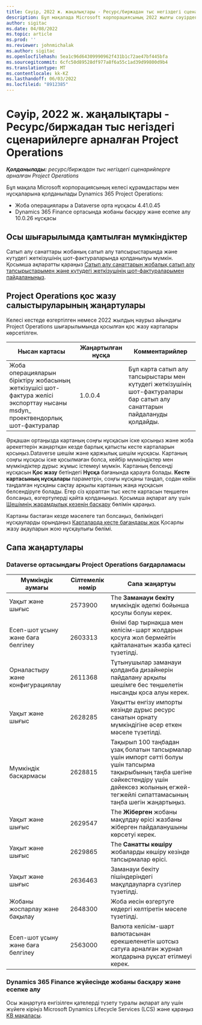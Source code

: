 ```yaml
---
title: Сәуір, 2022 ж. жаңалықтары - Ресурс/биржадан тыс негіздегі сценарийлерге арналған Project Operations
description: Бұл мақалада Microsoft корпорациясының 2022 жылғы сәуірдегі шығарылымында қолжетімді сапа жаңартулары туралы ақпарат берілген Dynamics 365 Project Operations ресурстарға/қорда жоқ сценарийлерге арналған.
author: sigitac
ms.date: 04/08/2022
ms.topic: article
ms.prod: ''
ms.reviewer: johnmichalak
ms.author: sigitac
ms.openlocfilehash: 5ea1c96d64309990962f431b1c72ae47bf445bfa
ms.sourcegitcommit: 6cfc50d89528df977a8f6a55c1ad39d99800d9b4
ms.translationtype: MT
ms.contentlocale: kk-KZ
ms.lasthandoff: 06/03/2022
ms.locfileid: "8912385"
---
```

# <a name="whats-new-april-2022---project-operations-for-resourcenon-stocked-based-scenarios"></a>Сәуір, 2022 ж. жаңалықтары - Ресурс/биржадан тыс негіздегі сценарийлерге арналған Project Operations

_**Қолданылады:** ресурс/биржадан тыс негіздегі сценарийлерге арналған Project Operations_

Бұл мақала Microsoft корпорациясының келесі құрамдастары мен нұсқаларына қолданылады Dynamics 365 Project Operations:

- Жоба операциялары а Dataverse орта нұсқасы 4.41.0.45
- Dynamics 365 Finance ортасында жобаны басқару және есепке алу 10.0.26 нұсқасы

## <a name="features-included-in-this-release"></a>Осы шығарылымда қамтылған мүмкіндіктер

Сатып алу санаттары жобаның сатып алу тапсырыстарында және күтудегі жеткізушінің шот-фактураларында қолданылуы мүмкін. Қосымша ақпаратты қараңыз [Сатып алу санаттарын жобалық сатып алу тапсырыстарымен және күтудегі жеткізушінің шот-фактураларымен пайдаланыңыз](configure-procurement-categories.md).

## <a name="project-operations-dual-write-maps-updates"></a>Project Operations қос жазу салыстыруларының жаңартулары

Келесі кестеде өзгертілген немесе 2022 жылдың наурыз айындағы Project Operations шығарылымында қосылған қос жазу карталары көрсетілген.

| Нысан картасы | Жаңартылған нұсқа | Комментарийлер |
| -------------- | ------------------- | ------------|
| Жоба операцияларын біріктіру жобасының жеткізушісі шот-фактура желісі экспорттау нысаны msdyn\_ проектвендорлық шот-фактуралар | 1.0.0.4 | Бұл карта сатып алу тапсырыстары мен күтудегі жеткізушінің шот-фактуралары бар сатып алу санаттарын пайдалануды қолдайды. |

Әрқашан ортаңызда картаның соңғы нұсқасын іске қосыңыз және жоба әрекеттерін жаңартқан кезде барлық қатысты кесте карталарын қосыңыз.Dataverse шешім және қаржылық шешім нұсқасы. Картаның соңғы нұсқасы іске қосылмаған болса, кейбір мүмкіндіктер мен мүмкіндіктер дұрыс жұмыс істемеуі мүмкін. Картаның белсенді нұсқасын **Қос жазу** бетіндегі **Нұсқа** бағанында қарауға болады. **Кесте картасының нұсқалары** параметрін, соңғы нұсқаны таңдап, содан кейін таңдалған нұсқаны сақтау арқылы картаның жаңа нұсқасын белсендіруге болады. Егер сіз қораптан тыс кесте картасын теңшеген болсаңыз, өзгертулерді қайта қолданыңыз. Қосымша ақпарат алу үшін [Шешімнің жарамдылық кезеңін басқару](/dynamics365/fin-ops-core/dev-itpro/data-entities/dual-write/app-lifecycle-management) бөлімін қараңыз.

Картаны бастаған кезде мәселеге тап болсаңыз, бөліміндегі нұсқауларды орындаңыз [Карталарда кесте бағандары жоқ](/dynamics365/fin-ops-core/dev-itpro/data-entities/dual-write/dual-write-troubleshooting-finops-upgrades#missing-table-columns-issue-on-maps) Қосарлы жазу ақауларын жою нұсқаулығы бөлімі.

## <a name="quality-updates"></a>Сапа жаңартулары

### <a name="project-operations-on-dataverse"></a>Dataverse ортасындағы Project Operations бағдарламасы

| Мүмкіндік аумағы | Сілтемелік нөмір | Сапа жаңартуы |
| ------------ | ---------------- | -------------- |
| Уақыт және шығыс | 2573900 | The **Заманауи бекіту** мүмкіндік әдепкі бойынша қосулы болуы керек. |
| Есеп-шот ұсыну және баға белгілеу | 2603313 | Өнімі бар тырнақша мен келісім-шарт жолдарын қосуға жол бермейтін қайталанатын жазба қатесі түзетілді. |
| Орналастыру және конфигурациялау | 2611368 | Тұтынушылар заманауи қолданба дизайнерін пайдалану арқылы шешімге бес теңшелетін нысанды қоса алуы керек. |
| Уақыт және шығыс | 2628285 | Уақытты енгізу импорты кезінде дұрыс ресурс санатын орнату мүмкіндігіне әсер еткен мәселе түзетілді. |
| Мүмкіндік басқармасы| 2628815 | Тақырып 100 таңбадан ұзақ болатын тапсырмалар үшін импорт сәтті болуы үшін тапсырма тақырыбының таңба шегіне сәйкестендіру үшін дәйексөз жолының егжей-тегжейлі сипаттамасының таңба шегін жаңартыңыз. |
| Уақыт және шығыс| 2629547 | The **Жіберген** жобаны мақұлдау өрісі жазбаны жіберген пайдаланушыны көрсетуі керек. |
| Уақыт және шығыс| 2629865 | The **Санатты көшіру** жобаларды көшіру кезінде тапсырмалар өрісі. |
| Уақыт және шығыс| 2636463 | Заманауи бекіту пішіндеріндегі мақұлдауларға сүзгілер түзетілді. |
| Жобаны жоспарлау және бақылау | 2648300 | Жоба иесін өзгертуге кедергі келтіретін мәселе түзетілді. |
| Есеп-шот ұсыну және баға белгілеу | 2563000 | Валюта келісім-шарт валютасынан ерекшеленетін шотсыз сатуға арналған журнал жолдарына рұқсат етілмеуі керек. |

### <a name="project-management-and-accounting-in-dynamics-365-finance"></a>Dynamics 365 Finance жүйесінде жобаны басқару және есепке алу

Осы жаңартуға енгізілген қателерді түзету туралы ақпарат алу үшін жүйеге кіріңіз Microsoft Dynamics Lifecycle Services (LCS) және қараңыз [KB мақаласы](https://fix.lcs.dynamics.com/Issue/Details?bugId=662864).
